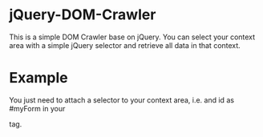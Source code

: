 # jQuery-DOM-Crawler
This is a simple DOM Crawler base on jQuery. You can select your context area with a simple jQuery selector and retrieve all data in that context.

# Example
You just need to attach a selector to your context area, i.e. and id as #myForm in your <form> tag.
